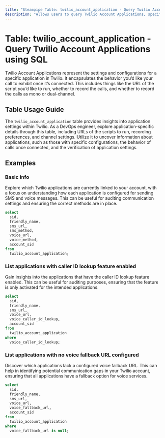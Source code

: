 ```yaml
---
title: "Steampipe Table: twilio_account_application - Query Twilio Account Applications using SQL"
description: "Allows users to query Twilio Account Applications, specifically the application details and related metadata, providing insights into application configurations and settings."
---
```


# Table: twilio_account_application - Query Twilio Account Applications using SQL

Twilio Account Applications represent the settings and configurations for a specific application in Twilio. It encapsulates the behavior you’d like your call to exhibit once it’s connected. This includes things like the URL of the script you’d like to run, whether to record the calls, and whether to record the calls as mono or dual-channel.

## Table Usage Guide

The `twilio_account_application` table provides insights into application settings within Twilio. As a DevOps engineer, explore application-specific details through this table, including URLs of the scripts to run, recording preferences, and channel settings. Utilize it to uncover information about applications, such as those with specific configurations, the behavior of calls once connected, and the verification of application settings.

## Examples

### Basic info
Explore which Twilio applications are currently linked to your account, with a focus on understanding how each application is configured for sending SMS and voice messages. This can be useful for auditing communication settings and ensuring the correct methods are in place.

```sql
select
  sid,
  friendly_name,
  sms_url,
  sms_method,
  voice_url,
  voice_method,
  account_sid
from
  twilio_account_application;
```

### List applications with caller ID lookup feature enabled
Gain insights into the applications that have the caller ID lookup feature enabled. This can be useful for auditing purposes, ensuring that the feature is only activated for the intended applications.

```sql
select
  sid,
  friendly_name,
  sms_url,
  voice_url,
  voice_caller_id_lookup,
  account_sid
from
  twilio_account_application
where
  voice_caller_id_lookup;
```

### List applications with no voice fallback URL configured
Discover which applications lack a configured voice fallback URL. This can help in identifying potential communication gaps in your Twilio account, ensuring that all applications have a fallback option for voice services.

```sql
select
  sid,
  friendly_name,
  sms_url,
  voice_url,
  voice_fallback_url,
  account_sid
from
  twilio_account_application
where
  voice_fallback_url is null;
```